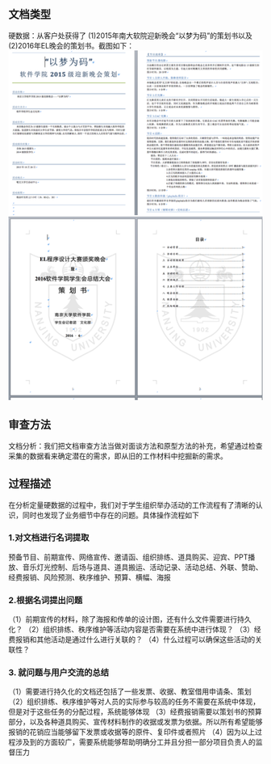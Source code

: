## 文档类型

硬数据：从客户处获得了 (1)2015年南大软院迎新晚会“以梦为码”的策划书以及 (2)2016年EL晚会的策划书。截图如下：
![](/2015以梦为码策划.png)![](/2016EL策划.png)

## 审查方法

文档分析：我们把文档审查方法当做对面谈方法和原型方法的补充，希望通过检查采集的数据看来确定潜在的需求，即从旧的工作材料中挖掘新的需求。

## 过程描述

在分析定量硬数据的过程中，我们对于学生组织举办活动的工作流程有了清晰的认识，同时也发现了业务细节中存在的问题。具体操作流程如下

### 1.对文档进行名词提取

预备节目、前期宣传、网络宣传、邀请函、组织排练、道具购买、迎宾、PPT播放、音乐灯光控制、后场与道具、道具搬运、活动记录、活动总结、外联、赞助、经费报销、风险预测、秩序维护、预算、横幅、海报

### 2.根据名词提出问题

（1）前期宣传的材料，除了海报和传单的设计图，还有什么文件需要进行持久化？
（2）组织排练、秩序维护等活动内容是否需要在系统中进行体现？
（3）经费报销和其他活动是通过什么进行关联的？
（4）什么过程可以确保这些活动的关联性？

### 3. 就问题与用户交流的总结

（1）需要进行持久化的文档还包括了一些发票、收据、教室借用申请条、策划
（2）组织排练、秩序维护等对人员的实际参与较高的任务不需要在系统中体现，但是对于这些任务的分配过程，系统能够体现
（3）经费报销需要以策划书的预算部分，以及各种道具购买、宣传材料制作的收据或发票为依据。所以所有希望能够报销的花销应当能够留下发票或收据等的原件、复印件或者照片
（4）因为以上过程涉及到的方面较广，需要系统能够帮助明确分工并且分担一部分项目负责人的监督压力

